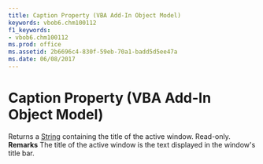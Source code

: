 ```yaml
---
title: Caption Property (VBA Add-In Object Model)
keywords: vbob6.chm100112
f1_keywords:
- vbob6.chm100112
ms.prod: office
ms.assetid: 2b6696c4-830f-59eb-70a1-badd5d5ee47a
ms.date: 06/08/2017
---
```



# Caption Property (VBA Add-In Object Model)



Returns a [String](vbe-glossary.md) containing the title of the active window. Read-only.
 **Remarks**
The title of the active window is the text displayed in the window's title bar.

